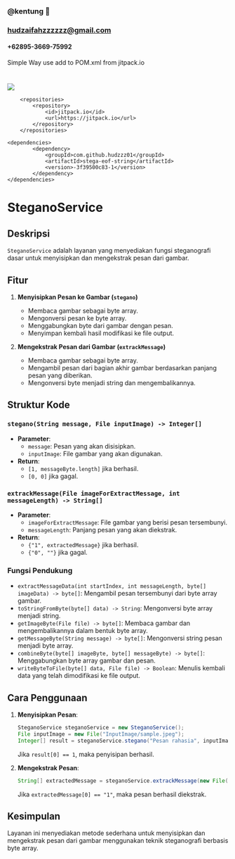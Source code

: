### @kentung 🚩

### hudzaifahzzzzzz@gmail.com

#### +62895-3669-75992

Simple Way use add to POM.xml from jitpack.io 
#
[![](https://jitpack.io/v/hudzzz01/stega-eof-string.svg)](https://jitpack.io/#hudzzz01/stega-eof-string)
```
    <repositories>
        <repository>
            <id>jitpack.io</id>
            <url>https://jitpack.io</url>
        </repository>
    </repositories>

```

```
<dependencies>
        <dependency>
            <groupId>com.github.hudzzz01</groupId>
            <artifactId>stega-eof-string</artifactId>
            <version>-3f39500c83-1</version>
        </dependency>
</dependencies>

```

# SteganoService

## Deskripsi

`SteganoService` adalah layanan yang menyediakan fungsi steganografi dasar untuk menyisipkan dan mengekstrak pesan dari
gambar.

## Fitur

1. **Menyisipkan Pesan ke Gambar (`stegano`)**
    - Membaca gambar sebagai byte array.
    - Mengonversi pesan ke byte array.
    - Menggabungkan byte dari gambar dengan pesan.
    - Menyimpan kembali hasil modifikasi ke file output.

2. **Mengekstrak Pesan dari Gambar (`extrackMessage`)**
    - Membaca gambar sebagai byte array.
    - Mengambil pesan dari bagian akhir gambar berdasarkan panjang pesan yang diberikan.
    - Mengonversi byte menjadi string dan mengembalikannya.

## Struktur Kode

### `stegano(String message, File inputImage) -> Integer[]`

- **Parameter**:
    - `message`: Pesan yang akan disisipkan.
    - `inputImage`: File gambar yang akan digunakan.
- **Return**:
    - `[1, messageByte.length]` jika berhasil.
    - `[0, 0]` jika gagal.

### `extrackMessage(File imageForExtractMessage, int messageLength) -> String[]`

- **Parameter**:
    - `imageForExtractMessage`: File gambar yang berisi pesan tersembunyi.
    - `messageLength`: Panjang pesan yang akan diekstrak.
- **Return**:
    - `{"1", extractedMessage}` jika berhasil.
    - `{"0", ""}` jika gagal.

### Fungsi Pendukung

- `extractMessageData(int startIndex, int messageLength, byte[] imageData) -> byte[]`: Mengambil pesan tersembunyi dari
  byte array gambar.
- `toStringFromByte(byte[] data) -> String`: Mengonversi byte array menjadi string.
- `getImageByte(File file) -> byte[]`: Membaca gambar dan mengembalikannya dalam bentuk byte array.
- `getMessageByte(String message) -> byte[]`: Mengonversi string pesan menjadi byte array.
- `combineByte(byte[] imageByte, byte[] messageByte) -> byte[]`: Menggabungkan byte array gambar dan pesan.
- `writeByteToFile(byte[] data, File file) -> Boolean`: Menulis kembali data yang telah dimodifikasi ke file output.

## Cara Penggunaan

1. **Menyisipkan Pesan**:
   ```java
   SteganoService steganoService = new SteganoService();
   File inputImage = new File("InputImage/sample.jpeg");
   Integer[] result = steganoService.stegano("Pesan rahasia", inputImage);
   ```
   Jika `result[0] == 1`, maka penyisipan berhasil.

2. **Mengekstrak Pesan**:
   ```java
   String[] extractedMessage = steganoService.extrackMessage(new File("OutputImage/sample.jpeg"), 14);
   ```
   Jika `extractedMessage[0] == "1"`, maka pesan berhasil diekstrak.

## Kesimpulan

Layanan ini menyediakan metode sederhana untuk menyisipkan dan mengekstrak pesan dari gambar menggunakan teknik
steganografi berbasis byte array.

